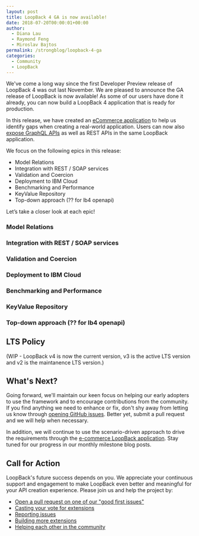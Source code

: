 ```yaml
---
layout: post
title: LoopBack 4 GA is now available!
date: 2018-07-20T00:00:01+00:00
author: 
  - Diana Lau
  - Raymond Feng
  - Miroslav Bajtos
permalink: /strongblog/loopback-4-ga
categories:
  - Community
  - LoopBack
---
```


We've come a long way since the first Developer Preview release of LoopBack 4 was out last November. We are pleased to announce the GA release of LoopBack is now available! As some of our users have done it already, you can now build a LoopBack 4 application that is ready for production. 

In this release, we have created an [eCommerce application](https://github.com/strongloop/loopback4-example-shopping) to help us identify gaps when creating a real-world application. Users can now also [expose GraphQL APIs](http://v4.loopback.io/oasgraph.html) as well as REST APIs in the same LoopBack application.

We focus on the following epics in this release:
- Model Relations
- Integration with REST / SOAP services
- Validation and Coercion
- Deployment to IBM Cloud
- Benchmarking and Performance
- KeyValue Repository
- Top-down approach (?? for lb4 openapi)

Let’s take a closer look at each epic!

<!--more-->

### Model Relations
### Integration with REST / SOAP services
### Validation and Coercion
### Deployment to IBM Cloud
### Benchmarking and Performance
### KeyValue Repository
### Top-down approach (?? for lb4 openapi)

## LTS Policy
(WIP - LoopBack v4 is now the current version, v3 is the active LTS version and v2 is the maintanence LTS version.)


## What's Next?

Going forward, we'll maintain our keen focus on helping our early adopters to use the framework and to encourage contributions from the community.  If you find anything we need to enhance or fix, don't shy away from letting us know through [opening GitHub issues](https://github.com/strongloop/loopback-next/issues). Better yet, submit a pull request and we will help when necessary. 

In addition, we will continue to use the scenario-driven approach to drive the requirements through the [e-commerce LoopBack application](https://github.com/strongloop/loopback4-example-shopping).  Stay tuned for our progress in our monthly milestone blog posts.

## Call for Action

LoopBack's future success depends on you. We appreciate your continuous support and engagement to make LoopBack even better and meaningful for your API creation experience. Please join us and help the project by:

- [Open a pull request on one of our "good first issues"](https://github.com/strongloop/loopback-next/labels/good%20first%20issue)
- [Casting your vote for extensions](https://github.com/strongloop/loopback-next/issues/512)
- [Reporting issues](https://github.com/strongloop/loopback-next/issues)
- [Building more extensions](https://github.com/strongloop/loopback-next/issues/647)
- [Helping each other in the community](https://groups.google.com/forum/#!forum/loopbackjs)
